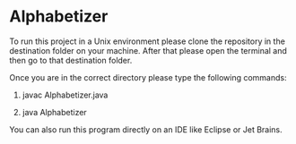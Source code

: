 # Alphabetizer

To run this project in a Unix environment please clone the repository in the destination folder on your machine. After that please open the terminal and then go to that destination folder. 

Once you are in the correct directory please type the following commands:

1) javac Alphabetizer.java

2) java Alphabetizer

You can also run this program directly on an IDE like Eclipse or Jet Brains. 
